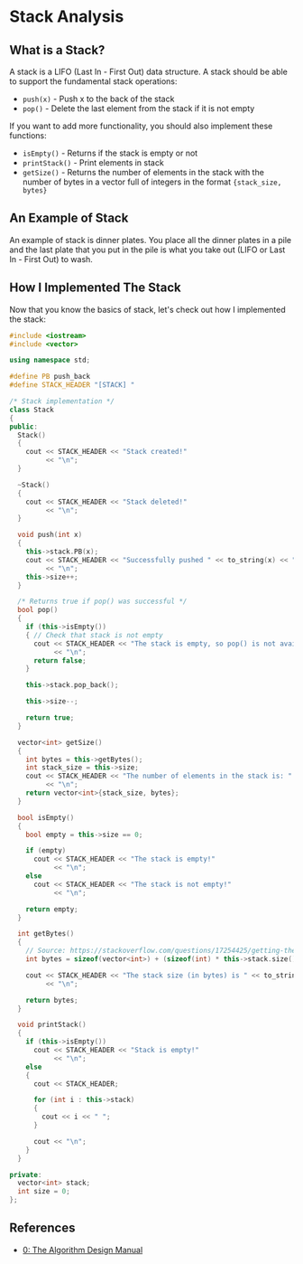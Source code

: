 # Stack Analysis

## What is a Stack?
A stack is a LIFO (Last In - First Out) data structure. A stack should be able to support the fundamental stack operations:

* `push(x)` - Push x to the back of the stack
* `pop()` - Delete the last element from the stack if it is not empty

If you want to add more functionality, you should also implement these functions:

* `isEmpty()` - Returns if the stack is empty or not
* `printStack()` - Print elements in stack
* `getSize()` - Returns the number of elements in the stack with the number of bytes in a vector full of integers in the format `{stack_size, bytes}`

## An Example of Stack
An example of stack is dinner plates. You place all the dinner plates in a pile and the last plate that you put in the pile is what you take out (LIFO or Last In - First Out) to wash.

## How I Implemented The Stack
Now that you know the basics of stack, let's check out how I implemented the stack:

```cpp
#include <iostream>
#include <vector>

using namespace std;

#define PB push_back
#define STACK_HEADER "[STACK] "

/* Stack implementation */
class Stack
{
public:
  Stack()
  {
    cout << STACK_HEADER << "Stack created!"
         << "\n";
  }

  ~Stack()
  {
    cout << STACK_HEADER << "Stack deleted!"
         << "\n";
  }

  void push(int x)
  {
    this->stack.PB(x);
    cout << STACK_HEADER << "Successfully pushed " << to_string(x) << " to the stack!"
         << "\n";
    this->size++;
  }

  /* Returns true if pop() was successful */
  bool pop()
  {
    if (this->isEmpty())
    { // Check that stack is not empty
      cout << STACK_HEADER << "The stack is empty, so pop() is not available!"
           << "\n";
      return false;
    }

    this->stack.pop_back();

    this->size--;

    return true;
  }

  vector<int> getSize()
  {
    int bytes = this->getBytes();
    int stack_size = this->size;
    cout << STACK_HEADER << "The number of elements in the stack is: " << to_string(stack_size) << " and " << to_string(bytes) << " bytes!"
         << "\n";
    return vector<int>{stack_size, bytes};
  }

  bool isEmpty()
  {
    bool empty = this->size == 0;

    if (empty)
      cout << STACK_HEADER << "The stack is empty!"
           << "\n";
    else
      cout << STACK_HEADER << "The stack is not empty!"
           << "\n";

    return empty;
  }

  int getBytes()
  {
    // Source: https://stackoverflow.com/questions/17254425/getting-the-size-in-bytes-of-a-vector
    int bytes = sizeof(vector<int>) + (sizeof(int) * this->stack.size());

    cout << STACK_HEADER << "The stack size (in bytes) is " << to_string(bytes) << "!"
         << "\n";

    return bytes;
  }

  void printStack()
  {
    if (this->isEmpty())
      cout << STACK_HEADER << "Stack is empty!"
           << "\n";
    else
    {
      cout << STACK_HEADER;

      for (int i : this->stack)
      {
        cout << i << " ";
      }

      cout << "\n";
    }
  }

private:
  vector<int> stack;
  int size = 0;
};
```

## References
* [0: The Algorithm Design Manual](#)
